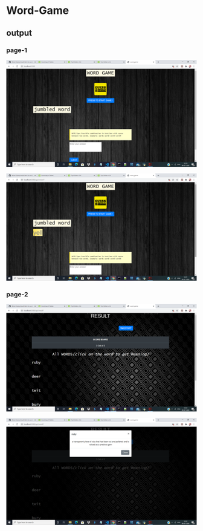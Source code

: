 # Word-Game
## output
### page-1
![alt text](https://github.com/praveena-sadasivam/Word-Game/blob/word_game_updated/output/output1.png)

![alt text](https://github.com/praveena-sadasivam/Word-Game/blob/word_game_updated/output/output2.png)

### page-2
![alt text](https://github.com/praveena-sadasivam/Word-Game/blob/word_game_updated/output/output3.png)

![alt text](https://github.com/praveena-sadasivam/Word-Game/blob/word_game_updated/output/output4.png)
